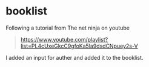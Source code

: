 
# booklist
Following a tutorial from The net ninja on youtube
> https://www.youtube.com/playlist?list=PL4cUxeGkcC9gfoKa5la9dsdCNpuey2s-V

I added an input for auther and added it to the booklist.
